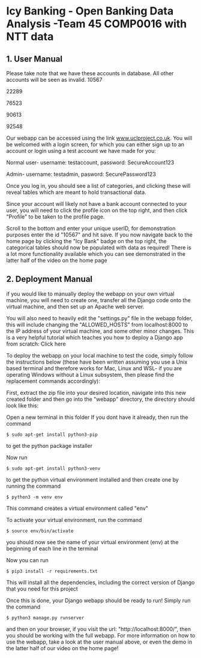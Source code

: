 # Icy Banking - Open Banking Data Analysis -Team 45 COMP0016 with NTT data


## 1. User Manual

Please take note that we have these accounts in database. All other accounts will be seen as invalid.
10567

22289

76523

90613

92548

Our webapp can be accessed using the link www.uclproject.co.uk. You will be welcomed with a login screen, for which you can either sign up to an account or login using a test account we have made for you:

Normal user- username: testaccount, password: SecureAccount123

Admin- username: testadmin, pasword: SecurePassword123

Once you log in, you should see a list of categories, and clicking these will reveal tables which are meant to hold transactional data.

Since your account will likely not have a bank account connected to your user, you will need to click the profile icon on the top right, and then click "Profile" to be taken to the profile page.

Scroll to the bottom and enter your unique userID, for demonstration purposes enter the id "10567" and hit save. If you now navigate back to the home page by clicking the "Icy Bank" badge on the top right, the categorical tables should now be populated with data as required! There is a lot more functionality available which you can see demonstrated in the latter half of the video on the home page


## 2. Deployment Manual

if you would like to manually deploy the webapp on your own virtual machine, you will need to create one, transfer all the Django code onto the virtual machine, and then set up an Apache web server.

You will also need to heavily edit the "settings.py" file in the webapp folder, this will include changing the "ALLOWED_HOSTS" from localhost:8000 to the IP address of your virtual machine, and some other minor changes. This is a very helpful tutorial which teaches you how to deploy a Django app from scratch: Click here

To deploy the webapp on your local machine to test the code, simply follow the instructions below (these have been written assuming you use a Unix based terminal and therefore works for Mac, Linux and WSL- if you are operating Windows without a Linux subsystem, then please find the replacement commands accordingly):

First, extract the zip file into your desired location, navigate into this new created folder and then go into the "webapp" directory, the directory should look like this:

Open a new terminal in this folder If you dont have it already, then run the command
```
$ sudo apt-get install python3-pip
```
to get the python package installer

Now run
```
$ sudo apt-get install python3-venv
```
to get the python virtual environment installed and then create one by running the command
```
$ python3 -m venv env
```
This command creates a virtual environment called "env"

To activate your virtual environment, run the command
```
$ source env/bin/activate
```
you should now see the name of your virtual environment (env) at the beginning of each line in the terminal

Now you can run
```
$ pip3 install -r requirements.txt
```
This will install all the dependencies, including the correct version of Django that you need for this project

Once this is done, your Django webapp should be ready to run!
Simply run the command
```
$ python3 manage.py runserver
```
and then on your browser, if you visit the url: "http://localhost:8000/", then you should be working with the full webapp. For more information on how to use the webapp, take a look at the user manual above, or even the demo in the latter half of our video on the home page!
